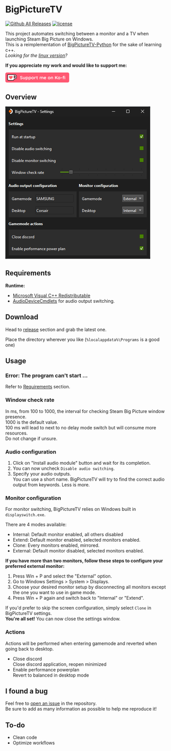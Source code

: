 # BigPictureTV

[![Github All Releases](https://img.shields.io/github/downloads/odizinne/bigpicturetv/total.svg)]()
[![license](https://img.shields.io/github/license/odizinne/bigpicturetv)]()

This project automates switching between a monitor and a TV when launching Steam Big Picture on Windows.  
This is a reimplementation of [BigPictureTV-Python](https://github.com/Odizinne/bigpicturetv-python) for the sake of learning c++.  
*Looking for the [linux version](https://github.com/Odizinne/BigpictureTV-Linux)?*

**If you appreciate my work and would like to support me:**

<a href="https://ko-fi.com/odizinne">
  <img src="assets/kofi_button_red.png" alt="Ko-fi" width="200" height="auto">
</a>

## Overview

![image](assets/screenshot.png)

## Requirements

**Runtime:**
- [Microsoft Visual C++ Redistributable](https://aka.ms/vs/17/release/vc_redist.x64.exe)
- [AudioDeviceCmdlets](https://github.com/frgnca/AudioDeviceCmdlets) for audio output switching.
 
## Download

Head to [release](https://github.com/Odizinne/BigPictureTV/releases/latest) section and grab the latest one.

Place the directory wherever you like (`%localappdata%\Programs` is a good one)

## Usage

### Error: The program can't start ...

Refer to [Requirements](#requirements) section.

### Window check rate

In ms, from 100 to 1000, the interval for checking Steam Big Picture window presence.  
1000 is the default value.  
100 ms will lead to next to no delay mode switch but will consume more resources.  
Do not change if unsure.

### Audio configuration

1. Click on "Install audio module" button and wait for its completion.    
2. You can now uncheck `Disable audio switching`.  
3. Specify your audio outputs.  
You can use a short name. BigPictureTV will try to find the correct audio output from keywords. Less is more.

### Monitor configuration

For monitor switching, BigPictureTV relies on Windows built in `displayswitch.exe`.

There are 4 modes available:
- Internal: Default monitor enabled, all others disabled
- Extend: Default monitor enabled, selected monitors enabled.
- Clone: Every monitors enabled, mirrored.
- External: Default monitor disabled, selected monitors enabled.

**If you have more than two monitors, follow these steps to configure your preferred external monitor:**

1. Press Win + P and select the "External" option.
2. Go to Windows Settings > System > Displays.
3. Choose your desired monitor setup by disconnecting all monitors except the one you want to use in game mode.
4. Press Win + P again and switch back to "Internal" or "Extend".

If you'd prefer to skip the screen configuration, simply select `Clone` in BigPictureTV settings.  
**You're all set!** You can now close the settings window.

### Actions

Actions will be performed when entering gamemode and reverted when going back to desktop.

- Close discord  
Close discord application, reopen minimized
- Enable performance powerplan  
Revert to balanced in desktop mode

## I found a bug

Feel free to [open an issue](https://github.com/Odizinne/BigPictureTV/issues/new) in the repository.  
Be sure to add as many information as possible to help me reproduce it!

## To-do

- Clean code
- Optimize workflows
